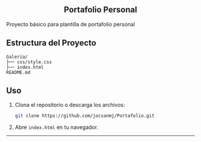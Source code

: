 <h2 align="center"> Portafolio Personal </h2>

Proyecto básico para plantilla de portafolio personal

## Estructura del Proyecto

```
Galeria/
├── css/style.css
├── index.html
README.md
```
## Uso

1. Clona el repositorio o descarga los archivos:

   ```sh
   git clone https://github.com/jocsanmj/Portafolio.git
   ```
3. Abre `index.html` en tu navegador.

---
